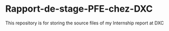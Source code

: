 # Rapport-de-stage-PFE-chez-DXC
This repository is for storing the source files of my Internship report at DXC 
